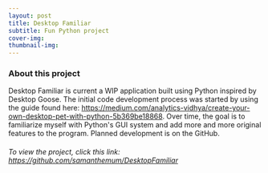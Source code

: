 ```yaml
---
layout: post
title: Desktop Familiar
subtitle: Fun Python project
cover-img: 
thumbnail-img: 
---
```



### About this project

Desktop Familiar is current a WIP application built using Python inspired by Desktop Goose. The
initial code development process was started by using the guide found here: https://medium.com/analytics-vidhya/create-your-own-desktop-pet-with-python-5b369be18868. Over time, the goal is to familiarize myself with Python's GUI
system and add more and more original features to the program. Planned development is on the GitHub.

###### To view the project, click this link: https://github.com/samanthemum/DesktopFamiliar